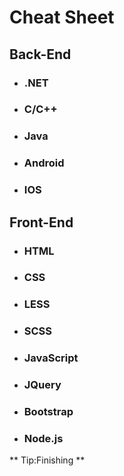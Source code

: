 # Cheat Sheet

## Back-End

* ### .NET

* ### C/C++

* ### Java

* ### Android

* ### IOS

## Front-End

* ### HTML

* ### CSS

* ### LESS

* ### SCSS

* ### JavaScript

* ### JQuery

* ### Bootstrap

* ### Node.js


** Tip:Finishing **
